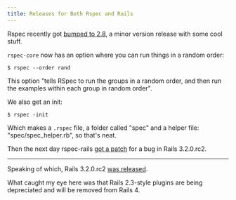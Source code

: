 ```yaml
---
title: Releases for Both Rspec and Rails
---
```


Rspec recently got [bumped to 2.8](http://blog.davidchelimsky.net/2012/01/04/rspec-28-is-released/), a minor version release with some cool stuff.

`rspec-core` now has an option where you can run things in a random order:

	$ rspec --order rand

This option "tells RSpec to run the groups in a random order, and then run the examples within each group in random order".

We also get an init:

	$ rspec -init

Which makes a `.rspec` file, a folder called "spec" and a helper file: "spec/spec_helper.rb", so that's neat.

Then the next day rspec-rails [got a patch](http://blog.davidchelimsky.net/2012/01/05/rspec-rails-281-is-released/) for a bug in Rails 3.2.0.rc2.

---

Speaking of which, Rails 3.2.0.rc2 [was released](http://weblog.rubyonrails.org/2012/1/4/rails-3-2-0-rc2-has-been-released).

What caught my eye here was that Rails 2.3-style plugins are being depreciated and will be removed from Rails 4.
